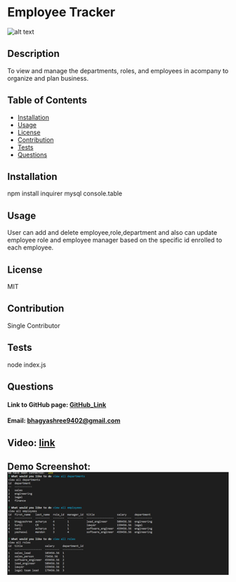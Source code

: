 # Employee Tracker

![alt text](https://img.shields.io/badge/license-MIT-green)

## Description
 To view and manage the departments, roles, and employees in acompany to organize and plan business.


## Table of Contents
- [Installation](#installation)
- [Usage](#usage)
- [License](#license)
- [Contribution](#contribution)
- [Tests](#tests)
- [Questions](#questions)

## Installation
npm install inquirer mysql console.table

## Usage
User can add and delete employee,role,department and also can update employee role and employee manager based on the specific id enrolled to each employee.

## License
MIT

## Contribution
Single Contributor

## Tests
node index.js

## Questions
#### Link to GitHub page: [GitHub_Link](https://github.com/Bhagyashree9402)

#### Email: bhagyashree9402@gmail.com

## Video: [link](https://drive.google.com/file/d/1AkQFxOivz01rA2xnXZjXbzbvsoiR41D4/view)

## Demo Screenshot:![Alt Text](./utils/demo.png)
